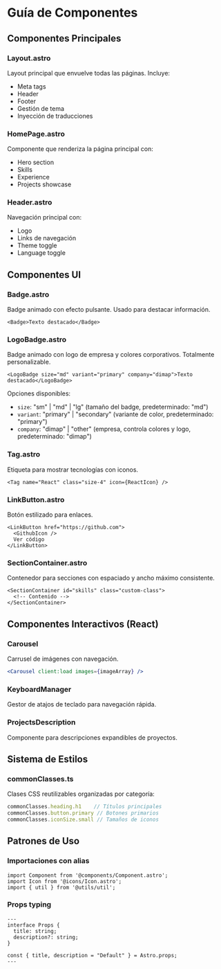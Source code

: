 # Guía de Componentes

## Componentes Principales

### Layout.astro
Layout principal que envuelve todas las páginas. Incluye:
- Meta tags
- Header
- Footer
- Gestión de tema
- Inyección de traducciones

### HomePage.astro
Componente que renderiza la página principal con:
- Hero section
- Skills
- Experience
- Projects showcase

### Header.astro
Navegación principal con:
- Logo
- Links de navegación
- Theme toggle
- Language toggle

## Componentes UI

### Badge.astro
Badge animado con efecto pulsante. Usado para destacar información.

```astro
<Badge>Texto destacado</Badge>
```

### LogoBadge.astro
Badge animado con logo de empresa y colores corporativos. Totalmente personalizable.

```astro
<LogoBadge size="md" variant="primary" company="dimap">Texto destacado</LogoBadge>
```

Opciones disponibles:
- `size`: "sm" | "md" | "lg" (tamaño del badge, predeterminado: "md")
- `variant`: "primary" | "secondary" (variante de color, predeterminado: "primary")
- `company`: "dimap" | "other" (empresa, controla colores y logo, predeterminado: "dimap")

### Tag.astro
Etiqueta para mostrar tecnologías con iconos.

```astro
<Tag name="React" class="size-4" icon={ReactIcon} />
```

### LinkButton.astro
Botón estilizado para enlaces.

```astro
<LinkButton href="https://github.com">
  <GithubIcon />
  Ver código
</LinkButton>
```

### SectionContainer.astro
Contenedor para secciones con espaciado y ancho máximo consistente.

```astro
<SectionContainer id="skills" class="custom-class">
  <!-- Contenido -->
</SectionContainer>
```

## Componentes Interactivos (React)

### Carousel
Carrusel de imágenes con navegación.

```jsx
<Carousel client:load images={imageArray} />
```

### KeyboardManager
Gestor de atajos de teclado para navegación rápida.

### ProjectsDescription
Componente para descripciones expandibles de proyectos.

## Sistema de Estilos

### commonClasses.ts
Clases CSS reutilizables organizadas por categoría:

```typescript
commonClasses.heading.h1    // Títulos principales
commonClasses.button.primary // Botones primarios
commonClasses.iconSize.small // Tamaños de iconos
```

## Patrones de Uso

### Importaciones con alias
```astro
import Component from '@components/Component.astro';
import Icon from '@icons/Icon.astro';
import { util } from '@utils/util';
```

### Props typing
```astro
---
interface Props {
  title: string;
  description?: string;
}

const { title, description = "Default" } = Astro.props;
---
```

